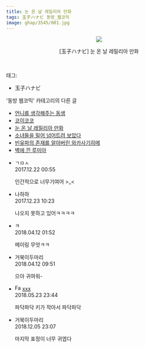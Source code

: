 ```yaml
---
title: 눈 온 날 레밀리아 만화
tags: 玉子ハナビ 동방_웹코믹
image: ghap/3545/001.jpg
---
```

<div class="article">
<p style="text-align: center; clear: none; float: none;"><img src="{{ site.nasurl }}/ghap/3545/001.jpg"/></p>
<p style="text-align: center; clear: none; float: none;">[玉子ハナビ] 눈 온 날 레밀리아 만화</p>
<p><br/></p>
</div><div class="tagTrail">
<p>태그: </p>
<ul>
<li>玉子ハナビ</li>
</ul>
</div><div class="another">
<p>'동방 웹코믹' 카테고리의 다른 글</p>
<ul>
<li><a href="/2017-07-13-ghap_3547">언니를 생각해주는 동생</a></li>
<li><a href="/2017-07-13-ghap_3546">코이코코</a></li>
<li><a href="/2017-07-13-ghap_3545">눈 온 날 레밀리아 만화</a></li>
<li><a href="/2017-07-13-ghap_3544">소녀들을 밀어 넘어트려 보았다</a></li>
<li><a href="/2017-07-13-ghap_3543">빈유파의 존재를 알아버린 와카사기히메</a></li>
<li><a href="/2017-07-12-ghap_3542">벽에 낀 루미아</a></li>
</ul>
</div><div class="cb_module cb_fluid">
<div class="cb_wrt cb_profile">
<div class="comment">
<ul>
<li class="cb_thumb_off" id="comment15157166">
<div class="cb_comment_area">
<div class="cb_info_area">
<div class="cb_section">
<span class="cb_nick_name">ㄱㅁㅅ</span>
</div>
<div class="cb_section">
<span class="cb_date">2017.12.22 00:55 </span>
</div>
</div>
<div class="cb_dsc_comment">
<p class="cb_dsc">
											인간적으로 너무기여어 &gt;_&lt;
										</p>
</div>
</div></li>
<li class="cb_thumb_off" id="comment15157976">
<div class="cb_comment_area">
<div class="cb_info_area">
<div class="cb_section">
<span class="cb_nick_name">나하하</span>
</div>
<div class="cb_section">
<span class="cb_date">2017.12.23 10:23 </span>
</div>
</div>
<div class="cb_dsc_comment">
<p class="cb_dsc">
											나오지 못하고 있어ㅋㅋㅋㅋ
										</p>
</div>
</div></li>
<li class="cb_thumb_off" id="comment15237526">
<div class="cb_comment_area">
<div class="cb_info_area">
<div class="cb_section">
<span class="cb_nick_name">ㅋ</span>
</div>
<div class="cb_section">
<span class="cb_date">2018.04.12 01:52 </span>
</div>
</div>
<div class="cb_dsc_comment">
<p class="cb_dsc">
											메이링 무엇ㅋㅋ
										</p>
</div>
</div></li>
<li class="cb_thumb_off" id="comment15237648">
<div class="cb_comment_area">
<div class="cb_info_area">
<div class="cb_section">
<span class="cb_nick_name">거북이두마리</span>
</div>
<div class="cb_section">
<span class="cb_date">2018.04.12 09:51 </span>
</div>
</div>
<div class="cb_dsc_comment">
<p class="cb_dsc">
											으아 귀여워-
										</p>
</div>
</div></li>
<li class="cb_thumb_off" id="comment15260799">
<div class="cb_comment_area">
<div class="cb_info_area">
<div class="cb_section">
<span class="cb_nick_name"><img alt="Favicon of http://qksxodid12@naver.com" height="16" onerror="this.onerror=null;this.parentNode.removeChild(this)" src="http://naver.com/favicon.ico" width="16"/> <a href="http://qksxodid12@naver.com" onclick="return openLinkInNewWindow(this)">xxx</a></span>
</div>
<div class="cb_section">
<span class="cb_date">2018.05.23 23:44 </span>
</div>
</div>
<div class="cb_dsc_comment">
<p class="cb_dsc">
											파닥파닥 키가 작아서 파닥파닥
										</p>
</div>
</div></li>
<li class="cb_thumb_off" id="comment15382924">
<div class="cb_comment_area">
<div class="cb_info_area">
<div class="cb_section">
<span class="cb_nick_name">거북이두마리</span>
</div>
<div class="cb_section">
<span class="cb_date">2018.12.05 23:07 </span>
</div>
</div>
<div class="cb_dsc_comment">
<p class="cb_dsc">
											마지막 표정이 너무 귀엽다
										</p>
</div>
</div></li>
</ul>
</div>
</div><!-- commentList close -->
</div>